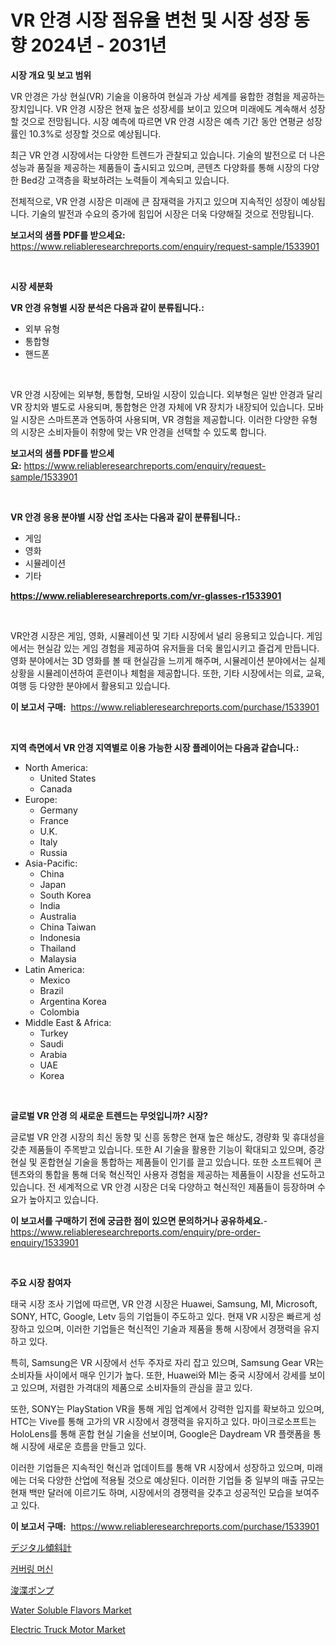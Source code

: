 <p><h1>VR 안경 시장 점유율 변천 및 시장 성장 동향 2024년 - 2031년</h1></p><p><strong>시장 개요 및 보고 범위</strong></p>
<p><p>VR 안경은 가상 현실(VR) 기술을 이용하여 현실과 가상 세계를 융합한 경험을 제공하는 장치입니다. VR 안경 시장은 현재 높은 성장세를 보이고 있으며 미래에도 계속해서 성장할 것으로 전망됩니다. 시장 예측에 따르면 VR 안경 시장은 예측 기간 동안 연평균 성장률인 10.3%로 성장할 것으로 예상됩니다.</p><p>최근 VR 안경 시장에서는 다양한 트렌드가 관찰되고 있습니다. 기술의 발전으로 더 나은 성능과 품질을 제공하는 제품들이 출시되고 있으며, 콘텐츠 다양화를 통해 시장의 다양한 Bed강 고객층을 확보하려는 노력들이 계속되고 있습니다.</p><p>전체적으로, VR 안경 시장은 미래에 큰 잠재력을 가지고 있으며 지속적인 성장이 예상됩니다. 기술의 발전과 수요의 증가에 힘입어 시장은 더욱 다양해질 것으로 전망됩니다.</p></p>
<p><strong>보고서의 샘플 PDF를 받으세요:</strong> <a href="https://www.reliableresearchreports.com/enquiry/request-sample/1533901">https://www.reliableresearchreports.com/enquiry/request-sample/1533901</a></p>
<p>&nbsp;</p>
<p><strong>시장 세분화</strong></p>
<p><strong>VR 안경 유형별 시장 분석은 다음과 같이 분류됩니다.:</strong></p>
<p><ul><li>외부 유형</li><li>통합형</li><li>핸드폰</li></ul></p>
<p>&nbsp;</p>
<p><p>VR 안경 시장에는 외부형, 통합형, 모바일 시장이 있습니다. 외부형은 일반 안경과 달리 VR 장치와 별도로 사용되며, 통합형은 안경 자체에 VR 장치가 내장되어 있습니다. 모바일 시장은 스마트폰과 연동하여 사용되며, VR 경험을 제공합니다. 이러한 다양한 유형의 시장은 소비자들이 취향에 맞는 VR 안경을 선택할 수 있도록 합니다.</p></p>
<p><strong>보고서의 샘플 PDF를 받으세요:</strong>&nbsp;<a href="https://www.reliableresearchreports.com/enquiry/request-sample/1533901">https://www.reliableresearchreports.com/enquiry/request-sample/1533901</a></p>
<p>&nbsp;</p>
<p><strong> VR 안경 응용 분야별 시장 산업 조사는 다음과 같이 분류됩니다.:</strong></p>
<p><ul><li>게임</li><li>영화</li><li>시뮬레이션</li><li>기타</li></ul></p>
<p><strong><a href="https://www.reliableresearchreports.com/vr-glasses-r1533901">https://www.reliableresearchreports.com/vr-glasses-r1533901</a></strong></p>
<p>&nbsp;</p>
<p><p>VR안경 시장은 게임, 영화, 시뮬레이션 및 기타 시장에서 널리 응용되고 있습니다. 게임에서는 현실감 있는 게임 경험을 제공하여 유저들을 더욱 몰입시키고 즐겁게 만듭니다. 영화 분야에서는 3D 영화를 볼 때 현실감을 느끼게 해주며, 시뮬레이션 분야에서는 실제 상황을 시뮬레이션하여 훈련이나 체험을 제공합니다. 또한, 기타 시장에서는 의료, 교육, 여행 등 다양한 분야에서 활용되고 있습니다.</p></p>
<p><strong>이 보고서 구매:</strong>&nbsp; <a href="https://www.reliableresearchreports.com/purchase/1533901">https://www.reliableresearchreports.com/purchase/1533901</a></p>
<p>&nbsp;</p>
<p><strong>지역 측면에서 VR 안경 지역별로 이용 가능한 시장 플레이어는 다음과 같습니다.:</strong></p>
<p><ul>
    <li>
        North America:
        <ul>
            <li>United States</li>
            <li>Canada</li>
        </ul>
    </li>
    <li>
        Europe:
        <ul>
            <li>Germany</li>
            <li>France</li>
            <li>U.K.</li>
            <li>Italy</li>
            <li>Russia</li>
        </ul>
    </li>
    <li>
        Asia-Pacific:
        <ul>
            <li>China</li>
            <li>Japan</li>
            <li>South Korea</li>
            <li>India</li>
            <li>Australia</li>
            <li>China Taiwan</li>
            <li>Indonesia</li>
            <li>Thailand</li>
            <li>Malaysia</li>
        </ul>
    </li>
    <li>
        Latin America:
        <ul>
            <li>Mexico</li>
            <li>Brazil</li>
            <li>Argentina Korea</li>
            <li>Colombia</li>
        </ul>
    </li>
    <li>
        Middle East & Africa:
        <ul>
            <li>Turkey</li>
            <li>Saudi</li>
            <li>Arabia</li>
            <li>UAE</li>
            <li>Korea</li>
        </ul>
    </li>
    </ul></p>
<p>&nbsp;</p>
<p><strong>글로벌 VR 안경 의 새로운 트렌드는 무엇입니까? 시장?</strong></p>
<p><p>글로벌 VR 안경 시장의 최신 동향 및 신흥 동향은 현재 높은 해상도, 경량화 및 휴대성을 갖춘 제품들이 주목받고 있습니다. 또한 AI 기술을 활용한 기능이 확대되고 있으며, 증강현실 및 혼합현실 기술을 통합하는 제품들이 인기를 끌고 있습니다. 또한 소프트웨어 콘텐츠와의 통합을 통해 더욱 혁신적인 사용자 경험을 제공하는 제품들이 시장을 선도하고 있습니다. 전 세계적으로 VR 안경 시장은 더욱 다양하고 혁신적인 제품들이 등장하며 수요가 높아지고 있습니다.</p></p>
<p><strong>이 보고서를 구매하기 전에 궁금한 점이 있으면 문의하거나 공유하세요.</strong>- <a href="https://www.reliableresearchreports.com/enquiry/pre-order-enquiry/1533901">https://www.reliableresearchreports.com/enquiry/pre-order-enquiry/1533901</a></p>
<p>&nbsp;</p>
<p><strong>주요 시장 참여자</strong></p>
<p><p>태국 시장 조사 기업에 따르면, VR 안경 시장은 Huawei, Samsung, MI, Microsoft, SONY, HTC, Google, Letv 등의 기업들이 주도하고 있다. 현재 VR 시장은 빠르게 성장하고 있으며, 이러한 기업들은 혁신적인 기술과 제품을 통해 시장에서 경쟁력을 유지하고 있다.</p><p>특히, Samsung은 VR 시장에서 선두 주자로 자리 잡고 있으며, Samsung Gear VR는 소비자들 사이에서 매우 인기가 높다. 또한, Huawei와 MI는 중국 시장에서 강세를 보이고 있으며, 저렴한 가격대의 제품으로 소비자들의 관심을 끌고 있다.</p><p>또한, SONY는 PlayStation VR을 통해 게임 업계에서 강력한 입지를 확보하고 있으며, HTC는 Vive를 통해 고가의 VR 시장에서 경쟁력을 유지하고 있다. 마이크로소프트는 HoloLens를 통해 혼합 현실 기술을 선보이며, Google은 Daydream VR 플랫폼을 통해 시장에 새로운 흐름을 만들고 있다.</p><p>이러한 기업들은 지속적인 혁신과 업데이트를 통해 VR 시장에서 성장하고 있으며, 미래에는 더욱 다양한 산업에 적용될 것으로 예상된다. 이러한 기업들 중 일부의 매출 규모는 현재 백만 달러에 이르기도 하며, 시장에서의 경쟁력을 갖추고 성공적인 모습을 보여주고 있다.</p></p>
<p><strong>이 보고서 구매:</strong>&nbsp;&nbsp;<a href="https://www.reliableresearchreports.com/purchase/1533901">https://www.reliableresearchreports.com/purchase/1533901</a></p>
<p><p><a href="https://github.com/hwbcz413288296/Market-Research-Report-List-1/blob/main/649907319003.md">デジタル傾斜計</a></p><p><a href="https://github.com/fredrickeglers/Market-Research-Report-List-1/blob/main/748520317756.md">커버링 머신</a></p><p><a href="https://github.com/efcvopdgkdx128/Market-Research-Report-List-1/blob/main/943295219002.md">浚渫ポンプ</a></p><p><a href="https://summer-dogwood-3e9.notion.site/Water-Soluble-Flavors-Market-Size-Share-Trends-Analysis-Report-By-Material-By-Type-By-End-user--482fd429931f4e2baccb7c4bfc2c9d9f">Water Soluble Flavors Market</a></p><p><a href="https://view.publitas.com/reportprime-1/electric-truck-motor-market-size-furnishes-valuable-information-encompassing-market-share-market-trends-and-projections-spanning-from-2024-to-2031/">Electric Truck Motor Market</a></p></p>